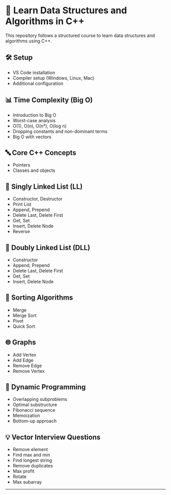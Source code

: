 # 📘 Learn Data Structures and Algorithms in C++

This repository follows a structured course to learn data structures and algorithms using C++.

## 🛠️ Setup

- VS Code installation
- Compiler setup (Windows, Linux, Mac)
- Additional configuration

## 📊 Time Complexity (Big O)

- Introduction to Big O
- Worst-case analysis
- O(1), O(n), O(n²), O(log n)
- Dropping constants and non-dominant terms
- Big O with vectors

## 🔤 Core C++ Concepts

- Pointers
- Classes and objects

## 🔗 Singly Linked List (LL)

- Constructor, Destructor
- Print List
- Append, Prepend
- Delete Last, Delete First
- Get, Set
- Insert, Delete Node
- Reverse

## 🔁 Doubly Linked List (DLL)

- Constructor
- Append, Prepend
- Delete Last, Delete First
- Get, Set
- Insert, Delete Node

## 🔀 Sorting Algorithms

- Merge
- Merge Sort
- Pivot
- Quick Sort

## 🌐 Graphs

- Add Vertex
- Add Edge
- Remove Edge
- Remove Vertex

## 🔢 Dynamic Programming

- Overlapping subproblems
- Optimal substructure
- Fibonacci sequence
- Memoization
- Bottom-up approach

## 💡 Vector Interview Questions

- Remove element
- Find max and min
- Find longest string
- Remove duplicates
- Max profit
- Rotate
- Max subarray

---


